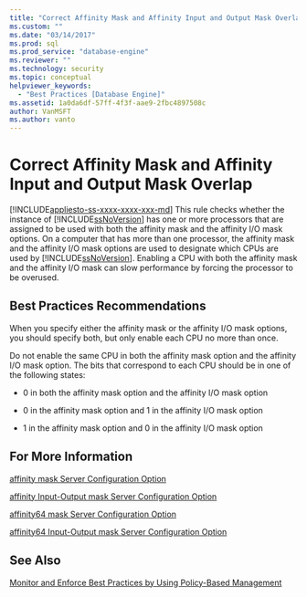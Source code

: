 ```yaml
---
title: "Correct Affinity Mask and Affinity Input and Output Mask Overlap | Microsoft Docs"
ms.custom: ""
ms.date: "03/14/2017"
ms.prod: sql
ms.prod_service: "database-engine"
ms.reviewer: ""
ms.technology: security
ms.topic: conceptual
helpviewer_keywords: 
  - "Best Practices [Database Engine]"
ms.assetid: 1a0da6df-57ff-4f3f-aae9-2fbc4897508c
author: VanMSFT
ms.author: vanto
---
```

# Correct Affinity Mask and Affinity Input and Output Mask Overlap
[!INCLUDE[appliesto-ss-xxxx-xxxx-xxx-md](../../includes/appliesto-ss-xxxx-xxxx-xxx-md.md)]
  This rule checks whether the instance of [!INCLUDE[ssNoVersion](../../includes/ssnoversion-md.md)] has one or more processors that are assigned to be used with both the affinity mask and the affinity I/O mask options. On a computer that has more than one processor, the affinity mask and the affinity I/O mask options are used to designate which CPUs are used by [!INCLUDE[ssNoVersion](../../includes/ssnoversion-md.md)]. Enabling a CPU with both the affinity mask and the affinity I/O mask can slow performance by forcing the processor to be overused.  
  
## Best Practices Recommendations  
 When you specify either the affinity mask or the affinity I/O mask options, you should specify both, but only enable each CPU no more than once.  
  
 Do not enable the same CPU in both the affinity mask option and the affinity I/O mask option. The bits that correspond to each CPU should be in one of the following states:  
  
-   0 in both the affinity mask option and the affinity I/O mask option  
  
-   0 in the affinity mask option and 1 in the affinity I/O mask option  
  
-   1 in the affinity mask option and 0 in the affinity I/O mask option  
  
## For More Information  
 [affinity mask Server Configuration Option](../../database-engine/configure-windows/affinity-mask-server-configuration-option.md)  
  
 [affinity Input-Output mask Server Configuration Option](../../database-engine/configure-windows/affinity-input-output-mask-server-configuration-option.md)  
  
 [affinity64 mask Server Configuration Option](../../database-engine/configure-windows/affinity64-mask-server-configuration-option.md)  
  
 [affinity64 Input-Output mask Server Configuration Option](../../database-engine/configure-windows/affinity64-input-output-mask-server-configuration-option.md)  
  
## See Also  
 [Monitor and Enforce Best Practices by Using Policy-Based Management](../../relational-databases/policy-based-management/monitor-and-enforce-best-practices-by-using-policy-based-management.md)  
  
  
